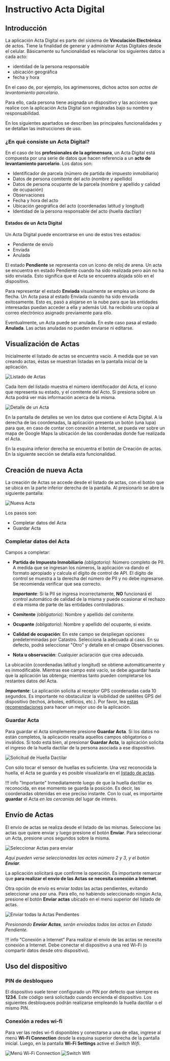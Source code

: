 # Instructivo Acta Digital

## Introducción

La aplicación Acta Digital es parte del sistema de **Vinculación Electrónica** de actos. Tiene la finalidad de generar y administrar Actas Digitales desde el celular. Básicamente su funcionalidad es relacionar los siguientes datos a cada acto:

- identidad de la persona responsable
- ubicación geográfica
- fecha y hora

En el caso de, por ejemplo, los agrimensores, dichos actos son _actos de levantamiento parcelario_.

Para ello, cada persona tiene asignada un dispositivo y las acciones que realice con la aplicación Acta Digital son registradas bajo su nombre y responsabilidad.

En los siguientes apartados se describen las principales funcionalidades y se detallan las
instrucciones de uso.

### ¿En qué consiste un Acta Digital?

En el caso de los **profesionales de la agrimensura**, un Acta Digital está compuesta por una serie de datos que hacen referencia a un **acto de levantamiento parcelario**. Los datos son:

- Identificador de parcela (número de partida de impuesto inmobiliario)
- Datos de persona comitente del acto (nombre y apellido)
- Datos de persona ocupante de la parcela (nombre y apellido y calidad de ocupación)
- Observaciones
- Fecha y hora del acto
- Ubicación geográfica del acto (coordenadas latitud y longitud)
- Identidad de la persona responsable del acto (huella dactilar)

#### Estados de un Acta Digital

Un Acta Digital puede encontrarse en uno de estos tres estados:

- Pendiente de envío
- Enviada
- Anulada

El estado **Pendiente** se representa con un ícono de reloj de arena. Un acta se encuentra en estado Pendiente cuando ha sido realizada pero aún no ha sido enviada. Esto significa que el Acta se encuentra alojada sólo en el dispositivo.

Para representar el estado **Enviada** visualmente se emplea un ícono de flecha. Un Acta pasa al estado Enviada cuando ha sido enviada exitosamente. Esto es, pasó a alojarse en la nube para que las entidades interesadas puedan acceder a ella y además Ud. ha recibido una copia al correo electrónico asignado previamente para ello.

Eventualmente, un Acta puede ser anulada. En este caso pasa al estado **Anulada**. Las actas anuladas no pueden enviarse ni editarse.

## Visualización de Actas

Inicialmente el listado de actas se encuentra vacío. A medida que se van creando actas, éstas se muestran listadas en la pantalla inicial de la aplicación.

![Listado de Actas](img/acta_listado.png)

Cada ítem del listado muestra el número identifocador del Acta, el ícono que representa su estado, y el comitente del Acto. Si presiona sobre un Acta podrá ver más información acerca de la misma.

![Detalle de un Acta](img/acta_detalle.png)

En la pantalla de detalles se ven los datos que contiene el Acta Digital. A la derecha de las coordenadas, la aplicación presenta un botón (una lupa) para que, en caso de contar con conexión a Internet, se pueda ver sobre un mapa de Google Maps la ubicación de las coordenadas donde fue realizada el Acta.

En la esquina inferior derecha se encuentra el botón de Creación de actas. En la siguiente sección se detalla esta funcionalidad.

## Creación de nueva Acta

La creación de Actas se accede desde el listado de actas, con el botón que se ubica en la parte
inferior derecha de la pantalla. Al presionarlo se abre la siguiente pantalla:

![Nueva Acta](img/acta_nueva.png)

Los pasos son:

- Completar datos del Acta
- Guardar Acta

### Completar datos del Acta

Campos a completar:

- **Partida de Impuesto Inmobiliario** _(obligatorio)_: Número completo de PII. A medida que se ingresan los números, la aplicación va dando el formato apropiado y calcula el dígito de control de API. El dígito de control se muestra a la derecha del número de PII y no debe ingresarse. Se recomienda verificar que sea correcto.

    **_Importante_**: Si la PII se ingresa incorrectamente, **NO** funcionará el control automático de calidad de la misma y puede ocasionar el rechazo d ela misma de parte de las entidades controladoras.

- **Comitente** _(obligatorio)_: Nombre y apellido del comitente.
- **Ocupante** _(obligatorio)_: Nombre y apellido del ocupante, si existe.
- **Calidad de ocupación**: En este campo se despliegan opciones predeterminadas por Catastro. Selecciona la adecuada al caso. En su defecto, podrá seleccionar "Otro" y detalle en el cmapo Observaciones.
- **Nota u observación**: Cualquier aclaración que crea adecuada.

La ubicación (coordenadas latitud y longitud) se obtiene automáticamente y es inmodificable. Mientras ese campo esté vacío, se debe aguardar hasta que la aplicación las obtenga; mientras tanto pueden completarse los restantes datos del Acta.

**_Importante_**: La aplicación solicita al receptor GPS coordenadas cada 10 segundos. Es importante no obstaculizar la visibilidad de satélites GPS del dispositivo (techos, árboles, edificios, etc.). Por favor, lea [estas recomendaciones](recomendaciones.md) para hacer un mejor uso de la aplicación. 

### Guardar Acta

Para guardar el Acta simplemente presione **Guardar Acta**. Si los datos no están completos, la aplicación resalta aquellos campos obligatorios o inválidos. Si todo está bien, al presionar **Guardar Acta**, la aplicación solicita el ingreso de la huella dactilar de la persona asociada a ese dispositivo.

![Solicitud de Huella Dactilar](img/acta_solicitud-huella.png)

Con sólo tocar el sensor de huellas es suficiente. Una vez reconocida la huella, el Acta se guarda y es posible visualizarla en el [listado de actas](#visualizacion-de-actas).

!!! info "Importante"
    Inmediatamente luego de que la huella dactilar es reconocida, en ese momento se guarda la posición. Es decir, las coordenadas obtenidas en ese preciso instante. Con lo cual, es importante **guardar** el Acta _en las cercanías_ del lugar de interés.

## Envío de Actas

El envío de actas se realiza desde el listado de las mismas. Seleccione las actas que quiere enviar y luego presione el botón **Enviar**. Para seleccionar un Acta, presione unos
segundos sobre la misma.

![Seleccionar Actas para enviar](img/acta_enviar.png)

*Aquí pueden verse seleccionadas las actas número 2 y 3, y el botón __Enviar__.*

La aplicación solicitará que confirme la operación. Es importante remarcar que **para realizar el envío de las Actas se necesita conexión a Internet**.

Otra opción de envío es enviar _todas_ las actas pendientes, evitando seleccionar una por una. Para ello, no habiendo seleccionado ningún Acta, presione el botón **Enviar actas** ubicado en el menú superior del listado de actas.

![Enviar todas la Actas Pendientes](img/acta_enviar-todas.png)

*Presionando __Enviar Actas__, serán enviadas todas las actas en Estado Pendiente.*

!!! info "Conexión a Internet"
    Para realizar el envío de las actas se necesita conexión a Internet. Debe conectar el dispositivo a una red Wi-Fi (o compartir datos desde otro dispositivo).

## Uso del dispositivo

### PIN de desbloqueo

El dispositivo suele tener configurado un PIN por defecto que siempre es **1234**. Este código será solicitado cuando encienda el dispositivo. Los siguientes desbloqueos podrán realizarse empleando la huella dactilar o el mismo PIN.

### Conexión a redes wi-fi

Para ver las redes wi-fi disponibles y conectarse a una de ellas, ingrese al menú **Wi-Fi Connection** desde la esquina superior derecha de la pantalla inicial. Luego, en la pantalla **Wi-Fi Settings** active el _Switch Wifi_.

![Menú Wi-Fi Connection](img/wifi_menu.jpg)
![Switch Wifi](img/wifi_switch.jpg)
